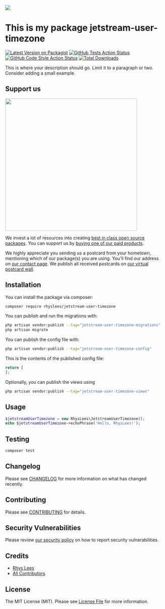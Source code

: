 
[<img src="https://github-ads.s3.eu-central-1.amazonaws.com/support-ukraine.svg?t=1" />](https://supportukrainenow.org)

# This is my package jetstream-user-timezone

[![Latest Version on Packagist](https://img.shields.io/packagist/v/rhyslees/jetstream-user-timezone.svg?style=flat-square)](https://packagist.org/packages/rhyslees/jetstream-user-timezone)
[![GitHub Tests Action Status](https://img.shields.io/github/workflow/status/rhyslees/jetstream-user-timezone/run-tests?label=tests)](https://github.com/rhyslees/jetstream-user-timezone/actions?query=workflow%3Arun-tests+branch%3Amain)
[![GitHub Code Style Action Status](https://img.shields.io/github/workflow/status/rhyslees/jetstream-user-timezone/Fix%20PHP%20code%20style%20issues?label=code%20style)](https://github.com/rhyslees/jetstream-user-timezone/actions?query=workflow%3A"Fix+PHP+code+style+issues"+branch%3Amain)
[![Total Downloads](https://img.shields.io/packagist/dt/rhyslees/jetstream-user-timezone.svg?style=flat-square)](https://packagist.org/packages/rhyslees/jetstream-user-timezone)

This is where your description should go. Limit it to a paragraph or two. Consider adding a small example.

## Support us

[<img src="https://github-ads.s3.eu-central-1.amazonaws.com/jetstream-user-timezone.jpg?t=1" width="419px" />](https://spatie.be/github-ad-click/jetstream-user-timezone)

We invest a lot of resources into creating [best in class open source packages](https://spatie.be/open-source). You can support us by [buying one of our paid products](https://spatie.be/open-source/support-us).

We highly appreciate you sending us a postcard from your hometown, mentioning which of our package(s) you are using. You'll find our address on [our contact page](https://spatie.be/about-us). We publish all received postcards on [our virtual postcard wall](https://spatie.be/open-source/postcards).

## Installation

You can install the package via composer:

```bash
composer require rhyslees/jetstream-user-timezone
```

You can publish and run the migrations with:

```bash
php artisan vendor:publish --tag="jetstream-user-timezone-migrations"
php artisan migrate
```

You can publish the config file with:

```bash
php artisan vendor:publish --tag="jetstream-user-timezone-config"
```

This is the contents of the published config file:

```php
return [
];
```

Optionally, you can publish the views using

```bash
php artisan vendor:publish --tag="jetstream-user-timezone-views"
```

## Usage

```php
$jetstreamUserTimezone = new RhysLees\JetstreamUserTimezone();
echo $jetstreamUserTimezone->echoPhrase('Hello, RhysLees!');
```

## Testing

```bash
composer test
```

## Changelog

Please see [CHANGELOG](CHANGELOG.md) for more information on what has changed recently.

## Contributing

Please see [CONTRIBUTING](CONTRIBUTING.md) for details.

## Security Vulnerabilities

Please review [our security policy](../../security/policy) on how to report security vulnerabilities.

## Credits

- [Rhys Lees](https://github.com/RhysLees)
- [All Contributors](../../contributors)

## License

The MIT License (MIT). Please see [License File](LICENSE.md) for more information.
